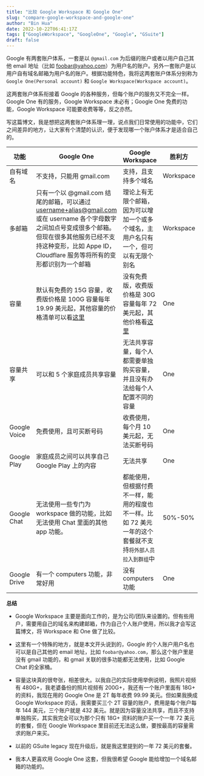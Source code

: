 ```yaml
---
title: "比较 Google Workspace 和 Google One"
slug: "compare-google-workspace-and-google-one"
author: "Bin Hua"
date: 2022-10-22T06:41:17Z
tags: ["GoogleWorkspace", "GoogleOne", "Google", "GSuite"]
draft: false
---
```


Google 有两套账户体系，一套是以 `@gmail.com` 为后缀的账户或者以用户自己其他 email 地址（比如 foobar@yahoo.com）为用户名的账户。另外一套账户是以用户自有域名邮箱为用户名的账户。根据功能特色，我将这两套账户体系分别称为 `Google One(Personal account)` 和 `Google Workspace(Workspace account)`。

这两套账户体系衔接着 Google 的各种服务，但每个账户的服务又不完全一样。Google One 有的服务，Google Workspace 未必有；Google One 免费的功能，Google Workspace 可能要收费等等，反之亦然。

写这篇博文，我是想把这两套账户体系理一理，说点我们日常使用的功能中，它们之间差异的地方，让大家有个清楚的认识，便于发现哪一个账户体系才是适合自己的。

|功能|Google One|Google Workspace|胜利方|
|---|---|---|---|
|自有域名|不支持，只能用 gmail.com|支持，且支持多个域名|Workspace|
|多邮箱|只有一个以 @gmail.com 结尾的邮箱，可以通过 username+alias@gmail.com 或在 username 各个字母数字之间加点号变成很多个邮箱。但现在很多其他服务已经不支持这种变形，比如 Appe ID，Cloudflare 服务等将所有的变形都识别为一个邮箱|理论上有无限个邮箱，因为可以增加一个或多个域名，主用户名只有一个，但可以有无限个别名|Workspace|
|容量|默认有免费的 15G 容量，收费版价格是 100G 容量每年 19.99 美元起，其他容量的价格清单可以看[这里](https://one.google.com/about/plans)|没有免费版，收费版价格是 30G 容量每年 72 美元起，其他价格看[这里](https://workspace.google.com/pricing.html)|One|
|容量共享|可以和 5 个家庭成员共享容量|无法共享容量，每个人都需要单独购买容量，并且没有办法给每个人配置不同的容量|One|
|Google Voice|免费使用，且可买断号码|收费使用，每个月 10 美元起，无法买断号码|One|
|Google Play|家庭成员之间可以共享自己 Google Play 上的内容|无法共享|One|
|Google Chat|无法使用一些专门为 workspace 做的功能，比如无法使用 Chat 里面的其他 app 功能。|都能使用，但根据付费不一样，能用的程度也不一样。比如 72 美元一年的这个套餐就不支持`将外部人员拉入到群组`中|50%-50%|
|Google Drive|有一个 computers 功能，非常好用|没有 computers 功能|One|

**总结**

- Google Workspace 主要是面向工作的，是为公司/团队来设置的。但有些用户，需要用自己的域名来构建邮箱，作为自己个人账户使用，所以我才会写这篇博文，将 Workspace 和 One 做了比较。

- 这里有一个特殊的地方，就是本文开头说到的，Google 的个人账户用户名也可以是自己其他的 email 地址，比如 `foobar@yahoo.com`，那么这个账户里是没有 gmail 功能的，和 gmail 关联的很多功能都无法使用，比如 Google Chat 的全家桶。

- 容量这块真的很夸张，相差很大。以我自己的实际使用举例说明，我照片视频有 480G+，我老婆备份的照片视频有 200G+，我还有一个账户里面有 18G+ 的资料，我现在用的 Google One 是 2T 每年收费 99.99 美元。但如果我换成 Google Workspace 的话，我需要买三个 2T 容量的账户，费用是每个账户每年 144 美元，三个账户就是 432 美元。就是因为容量没法共享，而且不支持单独购买，其实我完全可以为那个只有 18G+ 资料的账户买一个一年 72 美元的套餐，但在 Google Workspace 里目前还无法这么做，要按最高的容量需求的账户来买。

- 以前的 GSuite legacy 现在升级后，就是我这里提到的一年 72 美元的套餐。

- 我本人更喜欢用 Google One 这套，但我很希望 Google 能给增加一个域名邮箱的功能的。
